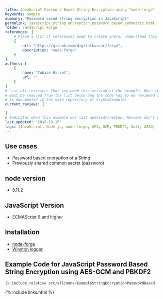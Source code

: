 ```yaml
---
title: JavaScript Password Based String Encryption using "node-forge"
keywords: sample
summary: "Password based string encryption in JavaScript"
permalink: javascript_string_encryption_password_based_symmetric.html
folder: JavaScript Forge
references: [
    # Place a list of references used to create and/or understand this example.
    {
        url: "https://github.com/digitalbazaar/forge",
        description: "node-forge"
    }
]
authors: [
    {
        name: "Tobias Hirzel",
        url: ""
    }
]
# List all reviewers that reviewed this version of the example. When the example is updated all old reviews
# must be removed from the list below and the code has to be reviewed again. The complete review process
# is documented in the main repository of CryptoExamples
current_reviews: [

]
# Indicates when this example was last updated/created. Reviews don't change this.
last_updated: "2018-10-15"
tags: [JavaScript, Node.js, node-forge, AES, GCM, PBKDF2, Salt, AEAD] 
---
```


## Use cases

- Password based encryption of a String
- Previously shared common secret (password)

## node version

- 8.11.2

## JavaScript Version

- ECMAScript 6 and higher

## Installation

- [node-forge](https://github.com/digitalbazaar/forge")
- [Winston logger](https://github.com/winstonjs/winston)

## Example Code for JavaScript Password Based String Encryption using AES-GCM and PBKDF2

```js
{% include_relative src/allinone/ExampleStringEncryptionPasswordBased.js %}
```

{% include links.html %}
